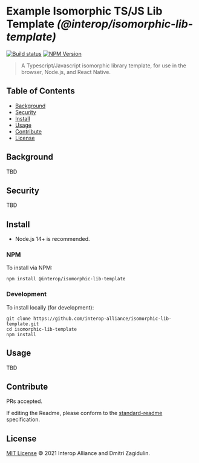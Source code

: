 # Example Isomorphic TS/JS Lib Template _(@interop/isomorphic-lib-template)_

[![Build status](https://img.shields.io/github/workflow/status/interop-alliance/isomorphic-lib-template/Node.js%20CI)](https://github.com/interop-alliance/isomorphic-lib-template/actions?query=workflow%3A%22Node.js+CI%22)
[![NPM Version](https://img.shields.io/npm/v/@interop/isomorphic-lib-template.svg)](https://npm.im/@interop/isomorphic-lib-template)

> A Typescript/Javascript isomorphic library template, for use in the browser, Node.js, and React Native.

## Table of Contents

- [Background](#background)
- [Security](#security)
- [Install](#install)
- [Usage](#usage)
- [Contribute](#contribute)
- [License](#license)

## Background

TBD

## Security

TBD

## Install

- Node.js 14+ is recommended.

### NPM

To install via NPM:

```
npm install @interop/isomorphic-lib-template
```

### Development

To install locally (for development):

```
git clone https://github.com/interop-alliance/isomorphic-lib-template.git
cd isomorphic-lib-template
npm install
```

## Usage

TBD

## Contribute

PRs accepted.

If editing the Readme, please conform to the
[standard-readme](https://github.com/RichardLitt/standard-readme) specification.

## License

[MIT License](LICENSE.md) © 2021 Interop Alliance and Dmitri Zagidulin.
